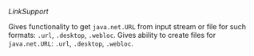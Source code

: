 *LinkSupport*

Gives functionality to get `java.net.URL` from input stream or file for such formats: `.url`, `.desktop`, `.webloc`.
Gives ability to create files for `java.net.URL`: `.url`, `.desktop`, `.webloc`.